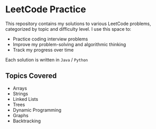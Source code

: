# LeetCode Practice

This repository contains my solutions to various LeetCode problems, categorized by topic and difficulty level. I use this space to:

- Practice coding interview problems
- Improve my problem-solving and algorithmic thinking
- Track my progress over time

Each solution is written in `Java` / `Python`

## Topics Covered

- Arrays
- Strings
- Linked Lists
- Trees
- Dynamic Programming
- Graphs
- Backtracking
